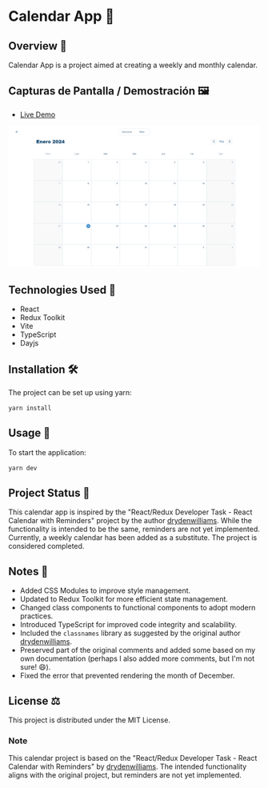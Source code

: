 # Calendar App 📅

## Overview 📖

Calendar App is a project aimed at creating a weekly and monthly calendar.

## Capturas de Pantalla / Demostración 🖼️

- [Live Demo](https://calendar-app-eosin.vercel.app/)

![Screenshot](/public/screenshot.png)

## Technologies Used 🚀

- React
- Redux Toolkit
- Vite
- TypeScript
- Dayjs

## Installation 🛠️

The project can be set up using yarn:

```bash
yarn install
```

## Usage 🚀

To start the application:

```bash
yarn dev
```

## Project Status 🚧

This calendar app is inspired by the "React/Redux Developer Task - React Calendar with Reminders" project by the author [drydenwilliams](https://github.com/drydenwilliams). While the functionality is intended to be the same, reminders are not yet implemented. Currently, a weekly calendar has been added as a substitute. The project is considered completed.

## Notes 📝

- Added CSS Modules to improve style management.
- Updated to Redux Toolkit for more efficient state management.
- Changed class components to functional components to adopt modern practices.
- Introduced TypeScript for improved code integrity and scalability.
- Included the `classnames` library as suggested by the original author [drydenwilliams](https://github.com/drydenwilliams).
- Preserved part of the original comments and added some based on my own documentation (perhaps I also added more comments, but I'm not sure! 😄).
- Fixed the error that prevented rendering the month of December.

## License ⚖️

This project is distributed under the MIT License.

### Note

This calendar project is based on the "React/Redux Developer Task - React Calendar with Reminders" by [drydenwilliams](https://github.com/drydenwilliams). The intended functionality aligns with the original project, but reminders are not yet implemented.
